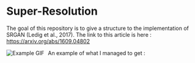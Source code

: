 # Super-Resolution

The goal of this repository is to give a structure to the implementation of SRGAN (Ledig et al., 2017). 
The link to this article is here : https://arxiv.org/abs/1609.04802

An example of what I managed to get :
<img src="ezgif.com-gif-maker.gif"
     alt="Example GIF"
     style="float: left; margin-right: 10px;" />
